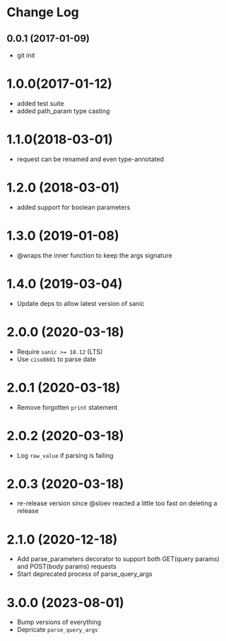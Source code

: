 # Change Log

## 0.0.1 (2017-01-09)

- git init

# 1.0.0(2017-01-12)

- added test suite
- added path_param type casting

# 1.1.0(2018-03-01)

- request can be renamed and even type-annotated

# 1.2.0 (2018-03-01)

- added support for boolean parameters

# 1.3.0 (2019-01-08)

- @wraps the inner function to keep the args signature

# 1.4.0 (2019-03-04)

- Update deps to allow latest version of sanic

# 2.0.0 (2020-03-18)

- Require `sanic >= 18.12` (LTS)
- Use `ciso8601` to parse date

# 2.0.1 (2020-03-18)

- Remove forgotten `print` statement

# 2.0.2 (2020-03-18)

- Log `raw_value` if parsing is failing

# 2.0.3 (2020-03-18)

- re-release version since @sloev reacted a little too fast on deleting a release

# 2.1.0 (2020-12-18)

- Add parse_parameters decorator to support both GET(query params) and POST(body params) requests
- Start deprecated process of parse_query_args

# 3.0.0 (2023-08-01)

- Bump versions of everything
- Depricate `parse_query_args`